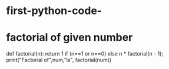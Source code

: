 # first-python-code-
# factorial of given number 
def factorial(n): 
    return 1 if (n==1 or n==0) else n * factorial(n - 1);  
print("Factorial of",num,"is", factorial(num))
